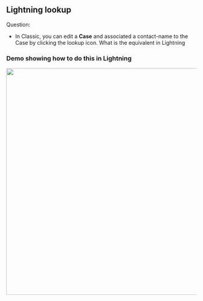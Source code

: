 ## Lightning lookup
Question:
-  In Classic, you can edit a **Case** and associated a contact-name to the Case by clicking the lookup icon. What is the equivalent in Lightning

### Demo showing how to do this in Lightning
<img height='600' src="md/lex-lookup-1.gif" alt="">

